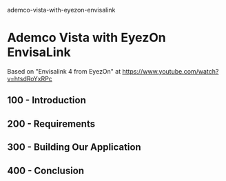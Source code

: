 ademco-vista-with-eyezon-envisalink
# Ademco Vista with EyezOn EnvisaLink

Based on "Envisalink 4 from EyezOn" at https://www.youtube.com/watch?v=htsdRoYxRPc

## 100 - Introduction

## 200 - Requirements

## 300 - Building Our Application

## 400 - Conclusion

